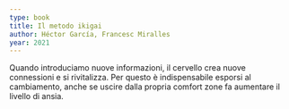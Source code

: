 ```yaml
---
type: book
title: Il metodo ikigai
author: Héctor García, Francesc Miralles
year: 2021
---
```


Quando introduciamo nuove informazioni, il cervello crea nuove connessioni e si rivitalizza. Per questo è indispensabile esporsi al cambiamento, anche se uscire dalla propria comfort zone fa aumentare il livello di ansia.
